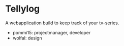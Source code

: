 # Tellylog
A webapplication build to keep track of your tv-series.
* pommi15: projectmanager, developer
* wolfal: design
